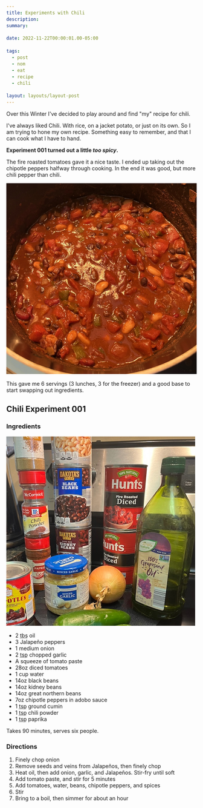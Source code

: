 ```yaml
---
title: Experiments with Chili
description:
summary:

date: 2022-11-22T00:00:01.00-05:00

tags:
  - post
  - nom
  - eat
  - recipe
  - chili

layout: layouts/layout-post
---
```

Over this Winter I've decided to play around and find "my" recipe for chili.

I've always liked Chili. With rice, on a jacket potato, or just on its own. So I am trying to hone my own recipe.  Something easy to remember, and that I can cook what I have to hand.

<strong>Experiment 001 turned out a little <em>too spicy</em>.</strong>

The fire roasted tomatoes gave it a nice taste. I ended up taking out the chipotle peppers halfway through cooking. In the end it was good, but more chili pepper than chili.

<img class="img-border" src="/img/2022-11-22-chili-cooking.jpeg" title="chili cooking in pot" />

This gave me 6 servings (3 lunches, 3 for the freezer) and a good base to start swapping out ingredients.





<section class="h-recipe">
<h2>Chili Experiment 001</h2>

<h3>Ingredients</h3>
<img src="/img/2022-11-22-chili-ingredients.jpeg" title="ingredients assembled" />
<ul>
<li class="p-ingredient">2 <abbr title="tablespoons">tbs</abbr> oil</li>
<li class="p-ingredient">3 Jalapeño peppers</li>
<li class="p-ingredient">1 medium onion</li>
<li class="p-ingredient">2 <abbr title="teaspoon">tsp</abbr> chopped garlic</li>
<li class="p-ingredient">A squeeze of tomato paste</li>
<li class="p-ingredient">28oz diced tomatoes</li>
<li class="p-ingredient">1 cup water</li>
<li class="p-ingredient">14oz black beans</li>
<li class="p-ingredient">14oz kidney beans</li>
<li class="p-ingredient">14oz great northern beans</li>
<li class="p-ingredient">7oz chipotle peppers in adobo sauce</li>
<li class="p-ingredient">1 <abbr title="teaspoon">tsp</abbr> ground cumin</li>
<li class="p-ingredient">1 <abbr title="teaspoon">tsp</abbr> chili powder</li>
<li class="p-ingredient">1 <abbr title="teaspoon">tsp</abbr> paprika</li>
</ul>


<p>Takes <time class="dt-duration" datetime="90M">90 minutes</time>, serves <data class="p-yield" value="4">six people</data>.</p>

<div class="e-instructions">
<h3>Directions</h3>
<ol>
<li>Finely chop onion</li>
<li>Remove seeds and veins from Jalapeños, then finely chop</li>
<li>Heat oil, then add onion, garlic, and Jalapeños. Stir-fry until soft</li>
<li>Add tomato paste, and stir for 5 minutes</li>
<li>Add tomatoes, water, beans, chipotle peppers, and spices</li>
<li>Stir</li>
<li>Bring to a boil, then simmer for about an hour</li>
</ol>
</div>

</section>